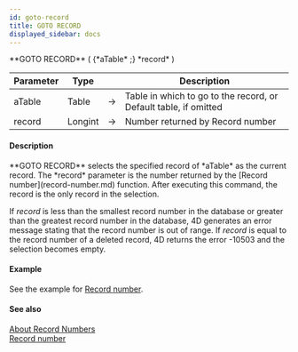 ```yaml
---
id: goto-record
title: GOTO RECORD
displayed_sidebar: docs
---
```


<!--REF #_command_.GOTO RECORD.Syntax-->**GOTO RECORD** ( {*aTable* ;} *record* )<!-- END REF-->
<!--REF #_command_.GOTO RECORD.Params-->
| Parameter | Type |  | Description |
| --- | --- | --- | --- |
| aTable | Table | -> | Table in which to go to the record, or Default table, if omitted |
| record | Longint | -> | Number returned by Record number |

<!-- END REF-->

#### Description 

<!--REF #_command_.GOTO RECORD.Summary-->**GOTO RECORD** selects the specified record of *aTable* as the current record.<!-- END REF--> The *record* parameter is the number returned by the [Record number](record-number.md) function. After executing this command, the record is the only record in the selection.

If *record* is less than the smallest record number in the database or greater than the greatest record number in the database, 4D generates an error message stating that the record number is out of range. If *record* is equal to the record number of a deleted record, 4D returns the error -10503 and the selection becomes empty.

#### Example 

See the example for [Record number](record-number.md).

#### See also 
[About Record Numbers](../../4D/20-R6/About-Record-Numbers.300-6958029.en.html)  
[Record number](record-number.md)  